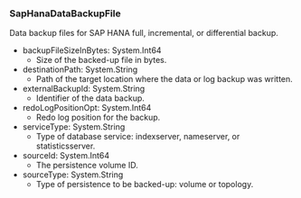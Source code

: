 ### SapHanaDataBackupFile
Data backup files for SAP HANA full, incremental, or differential backup.

- backupFileSizeInBytes: System.Int64
  - Size of the backed-up file in bytes.
- destinationPath: System.String
  - Path of the target location where the data or log backup was written.
- externalBackupId: System.String
  - Identifier of the data backup.
- redoLogPositionOpt: System.Int64
  - Redo log position for the backup.
- serviceType: System.String
  - Type of database service: indexserver, nameserver, or statisticsserver.
- sourceId: System.Int64
  - The persistence volume ID.
- sourceType: System.String
  - Type of persistence to be backed-up: volume or topology.
